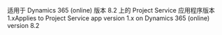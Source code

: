 <span data-ttu-id="6795e-101">适用于 Dynamics 365 (online) 版本 8.2 上的 Project Service 应用程序版本 1.x</span><span class="sxs-lookup"><span data-stu-id="6795e-101">Applies to Project Service app version 1.x on Dynamics 365 (online) version 8.2</span></span>


